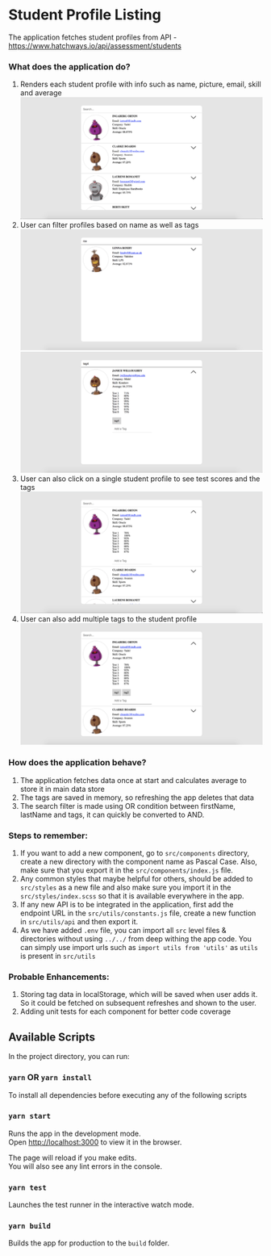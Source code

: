 # Student Profile Listing

The application fetches student profiles from API - https://www.hatchways.io/api/assessment/students

### What does the application do?
1. Renders each student profile with info such as name, picture, email, skill and average
![List-Of-Student-Profiles](screenshots/List.png)
2. User can filter profiles based on name as well as tags
![Filter-By-Name](screenshots/Search-By-Name.png)
![Filter-By-Name](screenshots/Search-By-Tags.png)
3. User can also click on a single student profile to see test scores and the tags
![Profile-Details](screenshots/List-Details-Open.png)
4. User can also add multiple tags to the student profile
![List-With-Tags](screenshots/List-Added-Tags.png)

### How does the application behave?
1. The application fetches data once at start and calculates average to store it in main data store
2. The tags are saved in memory, so refreshing the app deletes that data
3. The search filter is made using OR condition between firstName, lastName and tags, it can quickly be converted to AND.

### Steps to remember:
1. If you want to add a new component, go to `src/components` directory, create a new directory with the component name as Pascal Case. Also, make sure that you export it in the `src/components/index.js` file.
2. Any common styles that maybe helpful for others, should be added to `src/styles` as a new file and also make sure you import it in the `src/styles/index.scss` so that it is available everywhere in the app.
3. If any new API is to be integrated in the application, first add the endpoint URL in the `src/utils/constants.js` file, create a new function in `src/utils/api` and then export it.
4. As we have added `.env` file, you can import all `src` level files & directories without using `../../` from deep withing the app code. You can simply use import urls such as `import utils from 'utils'` as `utils` is present in `src/utils`

### Probable Enhancements:
1. Storing tag data in localStorage, which will be saved when user adds it. So it could be fetched on subsequent refreshes and shown to the user.
2. Adding unit tests for each component for better code coverage

## Available Scripts

In the project directory, you can run:

### `yarn` OR `yarn install`

To install all dependencies before executing any of the following scripts

### `yarn start`

Runs the app in the development mode.<br />
Open [http://localhost:3000](http://localhost:3000) to view it in the browser.

The page will reload if you make edits.<br />
You will also see any lint errors in the console.

### `yarn test`

Launches the test runner in the interactive watch mode.<br />

### `yarn build`

Builds the app for production to the `build` folder.<br />
